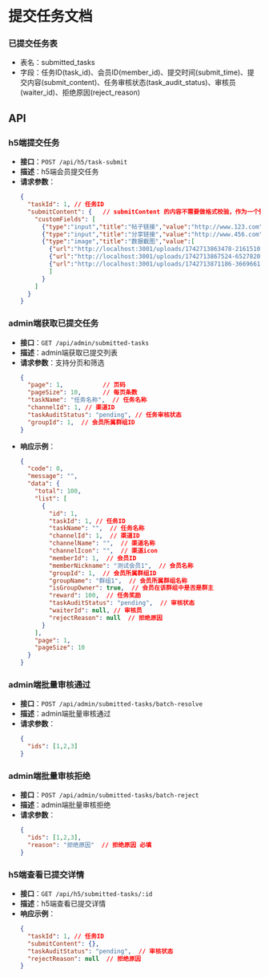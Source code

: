 <!--
 * @Author: diaochan
 * @Date: 2025-03-23 14:52:21
 * @LastEditors: diaochan
 * @LastEditTime: 2025-03-24 21:47:55
 * @Description: 
-->
# 提交任务文档

### 已提交任务表
- 表名：submitted_tasks
- 字段：任务ID(task_id)、会员ID(member_id)、提交时间(submit_time)、提交内容(submit_content)、任务审核状态(task_audit_status)、审核员(waiter_id)、拒绝原因(reject_reason)

## API

### h5端提交任务
- **接口**：`POST /api/h5/task-submit`
- **描述**：h5端会员提交任务
- **请求参数**：
  ```json
  {
    "taskId": 1, // 任务ID
    "submitContent": {   // submitContent 的内容不需要做格式校验，作为一个整体保存即可
      "customFields": [
        {"type":"input","title":"帖子链接","value":"http://www.123.com"},
        {"type":"input","title":"分享链接","value":"http://www.456.com"},
        {"type":"image","title":"数据截图","value":[
          {"url":"http://localhost:3001/uploads/1742713863478-216151030.jpg"},
          {"url":"http://localhost:3001/uploads/1742713867524-652782099.jpg"},
          {"url":"http://localhost:3001/uploads/1742713871186-366966105.jpg"}
          ]
        }
      ]
    }
  }
  ```

### admin端获取已提交任务
- **接口**：`GET /api/admin/submitted-tasks`
- **描述**：admin端获取已提交列表
- **请求参数**：支持分页和筛选
  ```json
  {
    "page": 1,           // 页码
    "pageSize": 10,      // 每页条数
    "taskName": "任务名称",  // 任务名称
    "channelId": 1, // 渠道ID
    "taskAuditStatus": "pending", // 任务审核状态
    "groupId": 1,  // 会员所属群组ID
  }
  ```
- **响应示例**：
  ```json
  {
    "code": 0,
    "message": "",
    "data": {
      "total": 100,
      "list": [
        {
          "id": 1,
          "taskId": 1, // 任务ID
          "taskName": "",  // 任务名称
          "channelId": 1,  // 渠道ID
          "channelName": "",  // 渠道名称
          "channelIcon": "",  // 渠道icon
          "memberId": 1,  // 会员ID
          "memberNickname": "测试会员1",  // 会员名称
          "groupId": 1,  // 会员所属群组ID
          "groupName": "群组1",  // 会员所属群组名称
          "isGroupOwner": true,  // 会员在该群组中是否是群主
          "reward": 100,  // 任务奖励
          "taskAuditStatus": "pending",  // 审核状态
          "waiterId": null, // 审核员
          "rejectReason": null  // 拒绝原因
        }
      ],
      "page": 1,
      "pageSize": 10
    }
  }
  ```

### admin端批量审核通过
- **接口**：`POST /api/admin/submitted-tasks/batch-resolve`
- **描述**：admin端批量审核通过
- **请求参数**：
  ```json
  {
    "ids": [1,2,3]
  }
  ```

### admin端批量审核拒绝
- **接口**：`POST /api/admin/submitted-tasks/batch-reject`
- **描述**：admin端批量审核拒绝
- **请求参数**：
  ```json
  {
    "ids": [1,2,3],
    "reason": "拒绝原因"  // 拒绝原因 必填
  }
  ```

### h5端查看已提交详情
- **接口**：`GET /api/h5/submitted-tasks/:id`
- **描述**：h5端查看已提交详情
- **响应示例**：
  ```json
  {
    "taskId": 1, // 任务ID
    "submitContent": {},
    "taskAuditStatus": "pending",  // 审核状态
    "rejectReason": null  // 拒绝原因
  }
  ```

